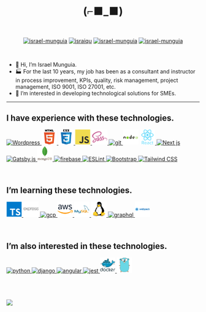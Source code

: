 <h1 align="center">(⌐■_■)</h1> <br />
 
 <p align="center">
<a href="mailto:israelmunguia@outlook.com" target="_blank"><img align="center" src="https://upload.wikimedia.org/wikipedia/commons/4/4e/Mail_%28iOS%29.svg" alt="israel-munguia" height="20" width="20" /></a>
<a href="https://twitter.com/israiqu" target="_blank"><img align="center" src="https://raw.githubusercontent.com/rahuldkjain/github-profile-readme-generator/master/src/images/icons/Social/twitter.svg" alt="israiqu" height="20" width="30" /></a>
<a href="https://linkedin.com/in/israel-munguia" target="_blank"><img align="center" src="https://raw.githubusercontent.com/rahuldkjain/github-profile-readme-generator/master/src/images/icons/Social/linked-in-alt.svg" alt="israel-munguia" height="20" width="30" /></a>
<a href="https://es.stackoverflow.com/users/243609/israel-munguia" target="_blank"><img align="center" src="https://raw.githubusercontent.com/rahuldkjain/github-profile-readme-generator/master/src/images/icons/Social/stack-overflow.svg" alt="israel-munguia" height="20" width="30" /></a>
</p> <br />
 

- 👋 Hi, I’m Israel Munguia.
- 🏭 For the last 10 years, my job has been as a consultant and instructor in process improvement, KPIs, quality, risk management, project management, ISO 9001, ISO 27001, etc.
- 🚀 I’m interested in developing technological solutions for SMEs.

***

<h2>I have experience with these technologies.</h2>


<p align="left"> <a href="#" target="_blank"> <img src="https://upload.wikimedia.org/wikipedia/commons/0/09/Wordpress-Logo.svg" alt="Wordpress" width="40" height="40"/> </a> <a href="#" target="_blank"> <img src="https://raw.githubusercontent.com/devicons/devicon/master/icons/html5/html5-original-wordmark.svg" alt="html5" width="40" height="40"/> </a> <a href="#" target="_blank"> <img src="https://raw.githubusercontent.com/devicons/devicon/master/icons/css3/css3-original-wordmark.svg" alt="css3" width="40" height="40"/> </a> <a href="#" target="_blank"> <img src="https://raw.githubusercontent.com/devicons/devicon/master/icons/javascript/javascript-original.svg" alt="javascript" width="40" height="40"/> </a> <a href="#" target="_blank"> <img src="https://raw.githubusercontent.com/devicons/devicon/master/icons/sass/sass-original.svg" alt="sass" width="40" height="40"/> </a> <a href="#" target="_blank"> <img src="https://www.vectorlogo.zone/logos/git-scm/git-scm-icon.svg" alt="git" width="40" height="40"/> </a> <img src="https://raw.githubusercontent.com/devicons/devicon/master/icons/nodejs/nodejs-original-wordmark.svg" alt="nodejs" width="40" height="40"/> </a> <a href="#" target="_blank"> <img src="https://raw.githubusercontent.com/devicons/devicon/master/icons/react/react-original-wordmark.svg" alt="react" width="40" height="40"/> </a><a href="#" target="_blank"> <img src="https://upload.wikimedia.org/wikipedia/commons/8/8e/Nextjs-logo.svg" alt="Next js" width="40" height="40"/> </a> <a href="#" target="_blank"> <img src="https://www.vectorlogo.zone/logos/gatsbyjs/gatsbyjs-icon.svg" alt="Gatsby.js" width="40" height="40"/> </a> <a href="#" target="_blank"> <img src="https://raw.githubusercontent.com/devicons/devicon/master/icons/mongodb/mongodb-original-wordmark.svg" alt="mongodb" width="40" height="40"/> </a> <a href="#" target="_blank"> <img src="https://www.vectorlogo.zone/logos/firebase/firebase-icon.svg" alt="firebase" width="40" height="40"/> </a> <a href="#" target="_blank"> <img src="https://www.vectorlogo.zone/logos/eslint/eslint-icon.svg" alt="ESLint" width="40" height="40"/> </a> <a href="#" target="_blank"> <img src="https://upload.vectorlogo.zone/logos/getbootstrap/images/987f8f6c-263a-47b1-a85d-853cfca215d9.svg" alt="Bootstrap" width="40" height="40"/> </a> <a href="#" target="_blank"> <img src="https://www.vectorlogo.zone/logos/tailwindcss/tailwindcss-icon.svg" alt="Tailwind CSS" width="40" height="40"/> </a> </p> <br />

  
<h2>I’m learning these technologies.</h2>

<p align="left"> <a href="#" target="_blank"> <img src="https://raw.githubusercontent.com/devicons/devicon/master/icons/typescript/typescript-original.svg" alt="typescript" width="40" height="40"/> </a> <a href="#" target="_blank"> <img src="https://raw.githubusercontent.com/devicons/devicon/master/icons/express/express-original-wordmark.svg" alt="express" width="40" height="40"/> </a> <a href="#" target="_blank"> <a href="#" target="_blank"> <img src="https://www.vectorlogo.zone/logos/google_cloud/google_cloud-icon.svg" alt="gcp" width="40" height="40"/> </a> <a href="#" target="_blank"> <img src="https://raw.githubusercontent.com/devicons/devicon/master/icons/amazonwebservices/amazonwebservices-original-wordmark.svg" alt="aws" width="40" height="40"/> </a> <a href="#" target="_blank"> <img src="https://raw.githubusercontent.com/devicons/devicon/master/icons/mysql/mysql-original-wordmark.svg" alt="mysql" width="40" height="40"/> </a> <a href="#" target="_blank"> <img src="https://raw.githubusercontent.com/devicons/devicon/master/icons/linux/linux-original.svg" alt="linux" width="40" height="40"/> </a> <a href="#" target="_blank"> <img src="https://www.vectorlogo.zone/logos/graphql/graphql-icon.svg" alt="graphql" width="40" height="40"/> </a> <a href="#" target="_blank"> <img src="https://raw.githubusercontent.com/devicons/devicon/d00d0969292a6569d45b06d3f350f463a0107b0d/icons/webpack/webpack-original-wordmark.svg" alt="webpack" width="40" height="40"/> </a> </p> <br />


<h2>I’m also interested in these technologies.</h2>

<p align="left"> <a href="#" target="_blank"> <img src="https://upload.wikimedia.org/wikipedia/commons/c/c3/Python-logo-notext.svg" alt="python" width="40" height="40"/> </a> <a href="#" target="_blank"> <img src="https://upload.wikimedia.org/wikipedia/commons/7/75/Django_logo.svg" alt="django" width="40" height="40"/> </a> <a href="#" target="_blank"> <img src="https://angular.io/assets/images/logos/angular/angular.svg" alt="angular" width="40" height="40"/> </a> <a href="#" target="_blank"> <img src="https://www.vectorlogo.zone/logos/jestjsio/jestjsio-icon.svg" alt="jest" width="40" height="40"/> </a> <a href="#" target="_blank"> <img src="https://raw.githubusercontent.com/devicons/devicon/master/icons/docker/docker-original-wordmark.svg" alt="docker" width="40" height="40"/> </a> <a href="#" target="_blank"> <img src="https://raw.githubusercontent.com/devicons/devicon/master/icons/go/go-original.svg" alt="go" width="40" height="40"/> </a> </p> <br /> <br /> <br />




<a href="https://github.com/anuraghazra/github-readme-stats">
  <img align="center" src="https://github-readme-stats.vercel.app/api/top-langs/?username=israiqu&card_width=430&langs_count=6" />
</a>


<!---
israiqu/israiqu is a ✨ special ✨ repository because its `README.md` (this file) appears on your GitHub profile.
You can click the Preview link to take a look at your changes.
--->
